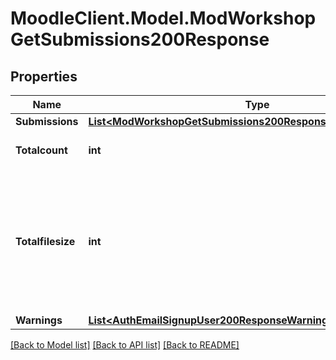 # MoodleClient.Model.ModWorkshopGetSubmissions200Response

## Properties

Name | Type | Description | Notes
------------ | ------------- | ------------- | -------------
**Submissions** | [**List&lt;ModWorkshopGetSubmissions200ResponseSubmissionsInner&gt;**](ModWorkshopGetSubmissions200ResponseSubmissionsInner.md) |  | 
**Totalcount** | **int** | Total count of submissions. | [default to null]
**Totalfilesize** | **int** | Total size (bytes) of the files attached to all the                     submissions (even the ones not returned due to pagination). | [default to null]
**Warnings** | [**List&lt;AuthEmailSignupUser200ResponseWarningsInner&gt;**](AuthEmailSignupUser200ResponseWarningsInner.md) |  | [optional] 

[[Back to Model list]](../README.md#documentation-for-models) [[Back to API list]](../README.md#documentation-for-api-endpoints) [[Back to README]](../README.md)

